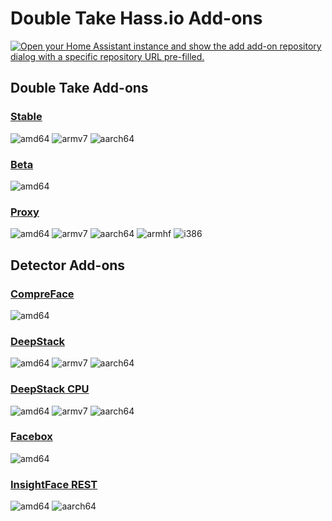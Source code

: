 # Double Take Hass.io Add-ons

[![Open your Home Assistant instance and show the add add-on repository dialog with a specific repository URL pre-filled.](https://my.home-assistant.io/badges/supervisor_add_addon_repository.svg)](https://my.home-assistant.io/redirect/supervisor_add_addon_repository/?repository_url=https%3A%2F%2Fgithub.com%2Fjakowenko%2Fdouble-take-hassio-addons)

## Double Take Add-ons

### [Stable](./stable)

![amd64][amd64-shield] ![armv7][armv7-shield] ![aarch64][aarch64-shield]

### [Beta](./beta)

![amd64][amd64-shield]

### [Proxy](./proxy)

![amd64][amd64-shield] ![armv7][armv7-shield] ![aarch64][aarch64-shield] ![armhf][armhf-shield] ![i386][i386-shield]

## Detector Add-ons

### [CompreFace](./compreface)

![amd64][amd64-shield]

### [DeepStack](./deepstack)

![amd64][amd64-shield] ![armv7][armv7-shield] ![aarch64][aarch64-shield]

### [DeepStack CPU](./deepstack-cpu)

![amd64][amd64-shield] ![armv7][armv7-shield] ![aarch64][aarch64-shield]

### [Facebox](./facebox)

![amd64][amd64-shield]

### [InsightFace REST](./insightface-rest)

![amd64][amd64-shield] ![aarch64][aarch64-shield]

[aarch64-shield]: https://img.shields.io/badge/aarch64-yes-green.svg
[amd64-shield]: https://img.shields.io/badge/amd64-yes-green.svg
[armhf-shield]: https://img.shields.io/badge/armhf-yes-green.svg
[armv7-shield]: https://img.shields.io/badge/armv7-yes-green.svg
[i386-shield]: https://img.shields.io/badge/i386-yes-green.svg
